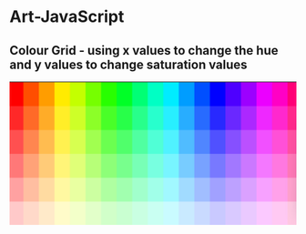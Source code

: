 # Art-JavaScript

## Colour Grid - using x values to change the hue and y values to change saturation values

![rainbow-tile](rainbow-tile.png)